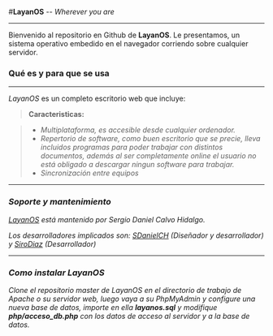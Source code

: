 #**LayanOS** -- *Wherever you are*

----------
Bienvenido al repositorio en Github de **LayanOS**. Le presentamos, un sistema operativo embedido en el navegador corriendo sobre cualquier servidor. 





### Qué es y para que se usa
----------
*LayanOS* es un completo escritorio web que incluye:

> **Caracteristicas:**

> -  <i class="icon-hdd">Multiplataforma, es accesible desde cualquier ordenador.
> - <i class="icon-file"></i>Repertorio de software, como buen escritorio que se precie, lleva incluidos programas para poder trabajar con distintos documentos, además al ser completamente online el usuario no está obligado a descargar ningun software para trabajar.
> - <i class="icon-refresh"></i> Sincronización entre equipos 

----------

### Soporte y mantenimiento

[LayanOS](http://www.layanos.tk/) está mantenido por Sergio Daniel Calvo Hidalgo. 

Los desarrolladores implicados son: 
[SDanielCH](https://github.com/sdanielch) (Diseñador y desarrollador) y [SiroDiaz](https://github.com/SiroDiaz) (Desarrollador)

----------

### Como instalar **LayanOS**

Clone el repositorio master de LayanOS en el directorio de trabajo de Apache o su servidor web, luego vaya a su *PhpMyAdmin* y configure una nueva base de datos, importe en ella **layanos.sql** y modifique **php/acceso_db.php** con los datos de acceso al servidor y a la base de datos.


